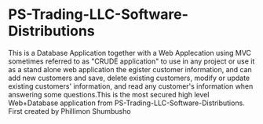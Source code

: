# PS-Trading-LLC-Software-Distributions
This is a Database Application together with a Web Applecation using MVC sometimes referred to as "CRUDE application" to use in any project or use it as a stand alone web application the egister customer information, and can add new customers and save, delete existing customers, modify or update existing customers' information, and read any customer's information when answering some questions.This is the most secured high level Web+Database application from PS-Trading-LLC-Software-Distributions. First created by Phillimon Shumbusho
